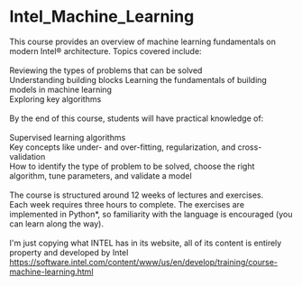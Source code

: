 # Intel_Machine_Learning
This course provides an overview of machine learning fundamentals on modern Intel® architecture. Topics covered include:  
<br>Reviewing the types of problems that can be solved 
<br>Understanding building blocks Learning the fundamentals of building models in machine learning
<br>Exploring key algorithms
<br><br>By the end of this course, students will have practical knowledge of:  
<br>Supervised learning algorithms 
<br>Key concepts like under- and over-fitting, regularization, and cross-validation 
<br>How to identify the type of problem to be solved, choose the right algorithm, tune parameters, and validate a model 
<br><br>The course is structured around 12 weeks of lectures and exercises. 
<br>Each week requires three hours to complete. The exercises are implemented in Python*, so familiarity with the language is encouraged (you can learn along the way).
<br><br>I'm just copying what INTEL has in its website, all of its content is entirely property and developed by Intel
<br>
https://software.intel.com/content/www/us/en/develop/training/course-machine-learning.html
